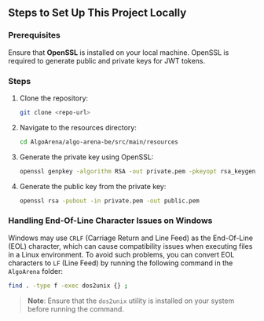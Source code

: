 ## Steps to Set Up This Project Locally

### Prerequisites

Ensure that **OpenSSL** is installed on your local machine. OpenSSL is required to generate public and private keys for JWT tokens.

### Steps

1. Clone the repository:
   ```bash
   git clone <repo-url>
   ```

2. Navigate to the resources directory:
   ```bash
   cd AlgoArena/algo-arena-be/src/main/resources
   ```

3. Generate the private key using OpenSSL:
   ```bash
   openssl genpkey -algorithm RSA -out private.pem -pkeyopt rsa_keygen_bits:2048
   ```

4. Generate the public key from the private key:
   ```bash
   openssl rsa -pubout -in private.pem -out public.pem
   ```

### Handling End-Of-Line Character Issues on Windows

Windows may use `CRLF` (Carriage Return and Line Feed) as the End-Of-Line (EOL) character, which can cause compatibility issues when executing files in a Linux environment. To avoid such problems, you can convert EOL characters to `LF` (Line Feed) by running the following command in the `AlgoArena` folder:

```bash
find . -type f -exec dos2unix {} ;
```

> **Note**: Ensure that the `dos2unix` utility is installed on your system before running the command.
